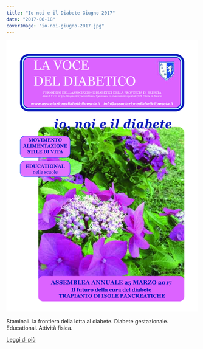 ```yaml
---
title: "Io noi e il Diabete Giugno 2017"
date: "2017-06-18"
coverImage: "io-noi-giugno-2017.jpg"
---
```


![](images/io-noi-giugno-2017.jpg)

Staminali. la frontiera della lotta al diabete. Diabete gestazionale. Educational. Attività fisica.

<div class="link-box"><a href="/la-nostra-associazione/la-mission-dellassociazione" class="theme-btn btn-style-two"><span class="btn-title">Leggi di più</span></a></div>

<!-- \[vc\_row equal\_height="yes" content\_placement="middle" css=".vc\_custom\_1560780690544{margin-bottom: -40px !important;}"\]\[vc\_column css=".vc\_custom\_1560780882530{padding-bottom: 40px !important;}" offset="vc\_col-lg-4 vc\_col-md-5 vc\_col-xs-12"\]\[ultimate\_heading main\_heading="Io noi e il Diabete Giugno 2017" heading\_tag="h3" alignment="left" sub\_heading\_font\_size="desktop:20px;" sub\_heading\_line\_height="desktop:30px;" el\_class="accent-subtitle-color" main\_heading\_font\_size="desktop:30px;" main\_heading\_line\_height="desktop:40px;" sub\_heading\_margin="margin-bottom:20px;" main\_heading\_style="font-weight:bold;" main\_heading\_margin="margin-bottom:5px;"\]\[/ultimate\_heading\]\[vc\_column\_text css=".vc\_custom\_1572513839335{padding-bottom: 20px !important;}"\]

Movimento alimentazione stile di vita. Educational nelle scuole. Assembla annuale 25 Marzo 2017. Il fututo della cura del diabete. Trapianto di isole pancreatiche.

\[/vc\_column\_text\]\[vc\_column\_text\]

#### [View](#) | [Download](#)

\[/vc\_column\_text\]\[/vc\_column\]\[vc\_column css=".vc\_custom\_1560780876104{padding-bottom: 40px !important;}" offset="vc\_col-lg-8 vc\_col-md-7 vc\_col-xs-12"\]\[dt\_fancy\_image image\_id="2159" width="300" height="500"\]\[/vc\_column\]\[/vc\_row\] -->
